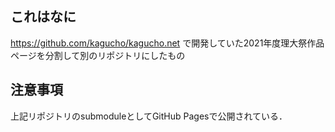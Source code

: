 ## これはなに
https://github.com/kagucho/kagucho.net で開発していた2021年度理大祭作品ページを分割して別のリポジトリにしたもの

## 注意事項
上記リポジトリのsubmoduleとしてGitHub Pagesで公開されている．

